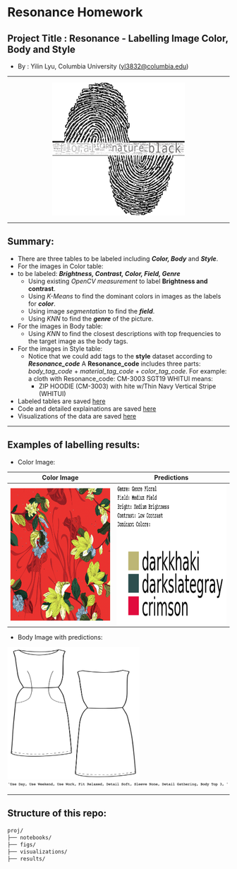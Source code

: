 # Resonance Homework 

## Project Title : Resonance - Labelling Image Color, Body and Style  
  + By : Yilin Lyu, Columbia University (yl3832@columbia.edu)
___

<p align="center">
<img src = './figs/wc_rea_color.png'  width="300" height="300"> 
</p>

___

## Summary:  
  + There are three tables to be labeled including **_Color, Body_** and **_Style_**. 
  + For the images in Color table:
  + to be labeled: **_Brightness, Contrast, Color, Field, Genre_**
  	+ Using existing *OpenCV measurement* to label **Brightness and contrast**.
  	+ Using *K-Means* to find the dominant colors in images as the labels for **_color_**.
  	+ Using image *segmentation* to find the **_field_**.
  	+ Using *KNN* to find the **_genre_** of the picture. 
  + For the images in Body table: 
  	+ Using *KNN* to find the closest descriptions with top frequencies to the target image as the body tags.
  + For the images in Style table:
  	+ Notice that we could add tags to the **style** dataset according to **_Resonance_code_**
    A **Resonance_code** includes three parts: *body_tag_code* + *material_tag_code* + *color_tag_code*.
    For example: a cloth with Resonance_code: CM-3003 SGT19 WHITUI means:
		+ ZIP HOODIE (CM-3003) with hite w/Thin Navy Vertical Stripe (WHITUI)
  + Labeled tables are saved [here](./results)
  + Code and detailed explainations are saved [here](./notebooks)
  + Visualizations of the data are saved [here](./visualizations)

___


## Examples of labelling results:  
  + Color Image: 

  Color Image            |  Predictions
:-------------------------:|:-------------------------:
 <img src = './figs/test_4.png'  width="300" height="300" align="center">   | <img src = './figs/predictions_of_test_4.png' width="320" height="320" align="center">
 	 
  
  + Body Image with predictions:  

  <img src = './figs/test4.png'  width="300" height="300">
  <img src = './figs/predictions_of_test4.png'>

___

## Structure of this repo: 
```
proj/
├── notebooks/ 
├── figs/  
├── visualizations/ 
├── results/ 
```
